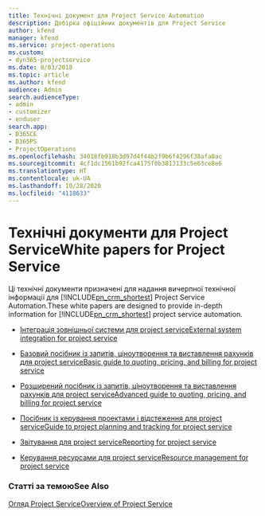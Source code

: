 ```yaml
---
title: Технічні документ для Project Service Automation
description: Добірка офіційних документів для Project Service
author: kfend
manager: kfend
ms.service: project-operations
ms.custom:
- dyn365-projectservice
ms.date: 8/03/2018
ms.topic: article
ms.author: kfend
audience: Admin
search.audienceType:
- admin
- customizer
- enduser
search.app:
- D365CE
- D365PS
- ProjectOperations
ms.openlocfilehash: 34018fb918b3d97d4f44b2f9b6f4296f38afa0ac
ms.sourcegitcommit: 4cf1dc1561b92fca4175f0b3813133c5e63ce8e6
ms.translationtype: HT
ms.contentlocale: uk-UA
ms.lasthandoff: 10/28/2020
ms.locfileid: "4118633"
---
```

# <a name="white-papers-for-project-service"></a><span data-ttu-id="6bf33-103">Технічні документи для Project Service</span><span class="sxs-lookup"><span data-stu-id="6bf33-103">White papers for Project Service</span></span>

<span data-ttu-id="6bf33-104">Ці технічні документи призначені для надання вичерпної технічної інформації для [!INCLUDE[pn_crm_shortest](../includes/pn-crm-shortest.md)] Project Service Automation.</span><span class="sxs-lookup"><span data-stu-id="6bf33-104">These white papers are designed to provide in-depth information for [!INCLUDE[pn_crm_shortest](../includes/pn-crm-shortest.md)] project service automation.</span></span>

-   [<span data-ttu-id="6bf33-105">Інтеграція зовнішньої системи для project service</span><span class="sxs-lookup"><span data-stu-id="6bf33-105">External system integration for project service</span></span>](https://go.microsoft.com/fwlink/?LinkId=825445)

-   [<span data-ttu-id="6bf33-106">Базовий посібник із запитів, ціноутворення та виставлення рахунків для project service</span><span class="sxs-lookup"><span data-stu-id="6bf33-106">Basic guide to quoting, pricing, and billing for project service</span></span>](https://go.microsoft.com/fwlink/?LinkId=825241)

-   [<span data-ttu-id="6bf33-107">Розширений посібник із запитів, ціноутворення та виставлення рахунків для project service</span><span class="sxs-lookup"><span data-stu-id="6bf33-107">Advanced guide to quoting, pricing, and billing for project service</span></span>](https://go.microsoft.com/fwlink/?LinkId=825242)

-   [<span data-ttu-id="6bf33-108">Посібник із керування проектами і відстеження для project service</span><span class="sxs-lookup"><span data-stu-id="6bf33-108">Guide to project planning and tracking for project service</span></span>](https://go.microsoft.com/fwlink/?LinkId=825243)

-   [<span data-ttu-id="6bf33-109">Звітування для project service</span><span class="sxs-lookup"><span data-stu-id="6bf33-109">Reporting for project service</span></span>](https://go.microsoft.com/fwlink/?LinkId=825446)

-   [<span data-ttu-id="6bf33-110">Керування ресурсами для project service</span><span class="sxs-lookup"><span data-stu-id="6bf33-110">Resource management for project service</span></span>](https://go.microsoft.com/fwlink/?LinkId=825244)

### <a name="see-also"></a><span data-ttu-id="6bf33-111">Статті за темою</span><span class="sxs-lookup"><span data-stu-id="6bf33-111">See Also</span></span>
 [<span data-ttu-id="6bf33-112">Огляд Project Service</span><span class="sxs-lookup"><span data-stu-id="6bf33-112">Overview of Project Service</span></span>](../psa/overview.md)
